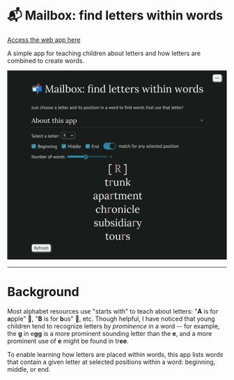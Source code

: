 # 📬 Mailbox: find letters within words

[Access the web app here](https://marimo.io/p/@rparker/mailbox?show-code=false)

A simple app for teaching children about letters and how letters are combined to create words.

![app screenshot](./images/screenshot.png)

---

# Background

Most alphabet resources use "starts with" to teach about letters: "**A** is for **a**pple" 🍎, "**B** is for **b**us" 🚌, etc. Though helpful, I have noticed that young children tend to recognize letters by _prominence_ in a word -- for example, the **g** in e**gg** is a more prominent sounding letter than the **e**, and a more prominent use of **e** might be found in tr**ee**.

To enable learning how letters are placed within words, this app lists words that contain a given letter at selected positions within a word: beginning, middle, or end.

